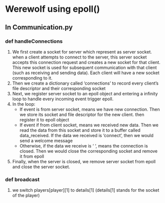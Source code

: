 # Werewolf using epoll()
## In Communication.py

### def handleConnections

1. We first create a socket for server which represent as server socket. when a client attempts to connect to the server, this server socket accepts this connection request and creates a new socket for that client. This new socket is used for subsequent communication with that client (such as receiving and sending data). Each client will have a new socket corresponding to it.
2. Then we create a dictionary called ‘connections’ to record every client’s file descriptor and their corresponding socket
3. Next, we register server socket to an epoll object and entering a infinity loop to handle every incoming event trigger epoll.
4. In the loop: 
   - If event is from server socket, means we have new connection. Then we store its socket and file descriptor for the new client.
     then register it to epoll object
   - If event if from client socket, means we received new data. Then we read the data from this socket and store it to a buffer called data_received. If the data we received is ‘connect’, then we would send a welcome message 
   - Otherwise, if the data we receive is ‘ ‘, means the connection is closed. Then we would close the corresponding socket and remove it from epoll
5. Finally, when the server is closed, we remove server socket from epoll and close the server socket.

### def broadcast

1.  we switch players[player][1] to details[1] (details[1] stands for the socket of the player)
